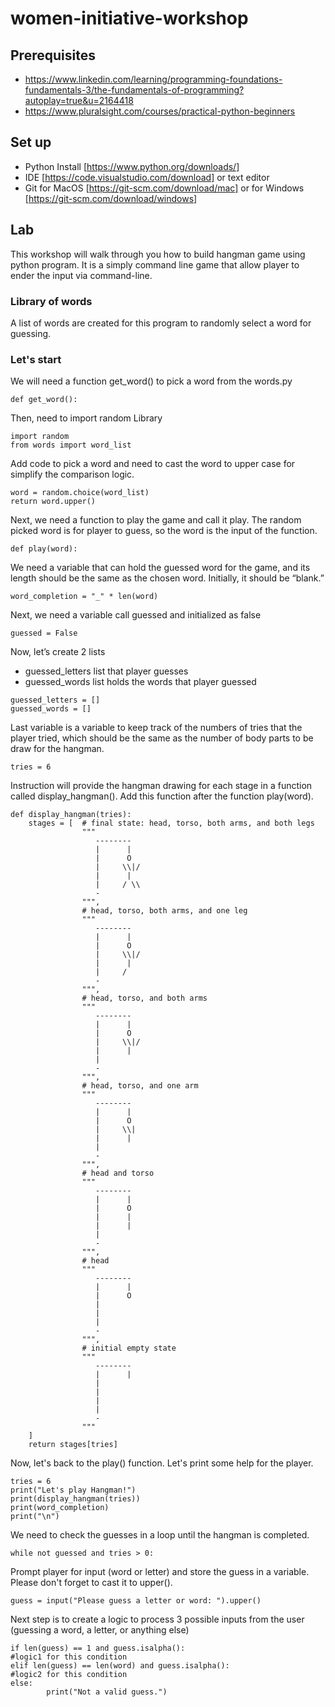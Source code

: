 # women-initiative-workshop
## Prerequisites
 - https://www.linkedin.com/learning/programming-foundations-fundamentals-3/the-fundamentals-of-programming?autoplay=true&u=2164418
 - https://www.pluralsight.com/courses/practical-python-beginners

## Set up
- Python Install [https://www.python.org/downloads/]
- IDE [https://code.visualstudio.com/download] or text editor
- Git for MacOS [https://git-scm.com/download/mac] or for Windows [https://git-scm.com/download/windows]


## Lab
This workshop will walk through you how to build hangman game using python program.
It is a simply command line game that allow player to ender the input via command-line.

### 

### Library of words
A list of words are created for this program to randomly select a word for guessing.

### Let's start
We will need a function get_word() to pick a word from the words.py

```
def get_word():
```
Then, need to import random Library

```
import random
from words import word_list
```

Add code to pick a word and need to cast the word to upper case for simplify the comparison logic.
```
word = random.choice(word_list)
return word.upper()
```

Next, we need a function to play the game and call it play. The random picked word is for player to guess, so the word is the input of the function.
```
def play(word):
```

We need a variable that can hold the guessed word for the game, and its length should be the same as the chosen word. Initially, it should be “blank.”

```
word_completion = "_" * len(word)
```

Next, we need a variable call guessed and initialized as false
```
guessed = False
```

Now, let’s create 2 lists
- guessed_letters list that player guesses
- guessed_words list holds the words that player guessed

```
guessed_letters = []
guessed_words = []
```

Last variable is a variable to keep track of the numbers of tries that the player tried, which should be the same as the number of body parts to be draw for the hangman.

```
tries = 6
```

Instruction will provide the hangman drawing for each stage in a function called display_hangman().
Add this function after the function play(word).

```
def display_hangman(tries):
    stages = [  # final state: head, torso, both arms, and both legs
                """
                   --------
                   |      |
                   |      O
                   |     \\|/
                   |      |
                   |     / \\
                   -
                """,
                # head, torso, both arms, and one leg
                """
                   --------
                   |      |
                   |      O
                   |     \\|/
                   |      |
                   |     /
                   -
                """,
                # head, torso, and both arms
                """
                   --------
                   |      |
                   |      O
                   |     \\|/
                   |      |
                   |
                   -
                """,
                # head, torso, and one arm
                """
                   --------
                   |      |
                   |      O
                   |     \\|
                   |      |
                   |
                   -
                """,
                # head and torso
                """
                   --------
                   |      |
                   |      O
                   |      |
                   |      |
                   |
                   -
                """,
                # head
                """
                   --------
                   |      |
                   |      O
                   |
                   |
                   |
                   -
                """,
                # initial empty state
                """
                   --------
                   |      |
                   |
                   |
                   |
                   |
                   -
                """
    ]
    return stages[tries]
```

Now, let's back to the play() function. Let's print some help for the player.

```
tries = 6
print("Let's play Hangman!")
print(display_hangman(tries))
print(word_completion)
print("\n")
```

We need to check the guesses in a loop until the hangman is completed.

```
while not guessed and tries > 0:
```
Prompt player for input (word or letter) and store the guess in a variable. Please don't forget to cast it to upper().

```
guess = input("Please guess a letter or word: ").upper()
```
Next step is to create a logic to process 3 possible inputs from the user (guessing a word, a letter, or anything else)

```
if len(guess) == 1 and guess.isalpha():
#logic1 for this condition
elif len(guess) == len(word) and guess.isalpha():
#logic2 for this condition
else:
        print("Not a valid guess.")
```
